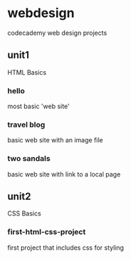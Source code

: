 # webdesign
codecademy web design projects

## unit1
HTML Basics

### hello
most basic 'web site'

### travel blog
basic web site with an image file

### two sandals
basic web site with link to a local page

## unit2
CSS Basics

### first-html-css-project
first project that includes css for styling
